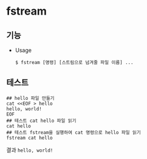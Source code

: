 # fstream

## 기능 
    
- Usage
    
      $ fstream [명령] [스트림으로 넘겨줄 파일 이름] ...

## 테스트

    ## hello 파일 만들기
    cat <<EOF > hello
    hello, world!
    EOF
    ## 테스트 cat hello 파일 읽기
    cat hello 
    ## 테스트 fstream을 실행하여 cat 명령으로 hello 파일 읽기
    fstream cat hello

결과 `hello, world!`

   
 
